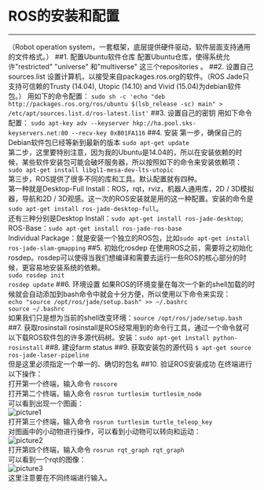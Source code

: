 # ROS的安装和配置
***
（Robot operation system，一套框架，底层提供硬件驱动，软件层面支持通用的文件格式。）
##1. 配置Ubuntu软件仓库
配置Ubuntu仓库，使得系统允许"restricted" "universe" 和"multiverse" 这三个repositories 。
##2. 设置自己sources.list
设置计算机，以接受来自packages.ros.org的软件。（ROS Jade只支持可信赖的Trusty (14.04), Utopic (14.10) and Vivid (15.04)为debian软件包。）
用如下的命令配置：
`sudo sh -c 'echo "deb http://packages.ros.org/ros/ubuntu $(lsb_release -sc) main" > /etc/apt/sources.list.d/ros-latest.list'`
##3. 设置自己的密钥
用如下命令配置：
`sudo apt-key adv --keyserver hkp://ha.pool.sks-keyservers.net:80 --recv-key 0xB01FA116`
##4. 安装
第一步，确保自己的Debian软件包已经等新到最新的版本
`sudo apt-get update`
<br>
第二步，这里要特别注意，因为我的Ubuntu是14.04的，所以在安装依赖的时候，某些软件安装包可能会破坏服务器，所以按照如下的命令来安装依赖项：
`sudo apt-get install libgl1-mesa-dev-lts-utopic`
<br>
第三步，ROS提供了很多不同的库和工具。默认配置就有四种。<br>第一种就是Desktop-Full Install：ROS，rqt，rviz，机器人通用库，2D / 3D模拟器，导航和2D / 3D观感。这一次的ROS安装就是用的这一种配置。安装的命令是`sudo apt-get install ros-jade-desktop-full`。
<br>还有三种分别是Desktop Install：`sudo apt-get install ros-jade-desktop`;<br>
ROS-Base：`sudo apt-get install ros-jade-ros-base`<br>
Individual Package：就是安装一个独立的ROS包，比如`sudo apt-get install ros-jade-slam-gmapping`
##5. 初始化rosdep
在使用ROS之前，需要将之初始化rosdep。rosdep可以使得当我们想编译和需要去运行一些ROS的核心部分的时候，更容易地安装系统的依赖。<br>
`sudo rosdep init`<br>
`rosdep update`
##6. 环境设置
如果ROS的环境变量在每次一个新的shell加载的时候就会自动添加到bash命令中就会十分方便，所以使用以下命令来实现：<br>
`echo "source /opt/ros/jade/setup.bash" >> ~/.bashrc`<br>
`source ~/.bashrc`<br>
如果我们只是想为当前的shell改变环境：`source /opt/ros/jade/setup.bash`
##7. 获取rosinstall
rosinstall是ROS经常用到的命令行工具，通过一个命令就可以下载ROS软件包的许多源代码树。安装：`sudo apt-get install python-rosinstall`
##8. 建设farm status
##9. 获取安装包的源代码
`$ apt-get source ros-jade-laser-pipeline`<br>
但是这里必须指定一个单一的、确切的包名
##10. 验证ROS安装成功
在终端进行以下操作：<br>
打开第一个终端，输入命令 `roscore`<br>
打开第二个终端，输入命令 `rosrun turtlesim turtlesim_node`<br>
可以看到出现一个图画：<br>
![picture1](http://a2.qpic.cn/psb?/V11g2aQW16thea/KxB8sGa8M1VY8LnXZOmypHTzj1*uL9bNXA8LLM0cHsg!/b/dAwBAAAAAAAA&bo=gQCWAAAAAAADADI!&rf=viewer_4)<br>
打开第三个终端，输入命令 `rosrun turtlesim turtle_teleop_key`<br>
对图画中的小动物进行操作，可以看到小动物可以转向和运动：<br>
![picture2](http://a2.qpic.cn/psb?/V11g2aQW16thea/j8MaHPemmQ9bet6erlxm7bOKPw1*E5ybMX9OY201.to!/b/dNwAAAAAAAAA&bo=ggBsAAAAAAADAMs!&rf=viewer_4)<br>
打开第四个终端，输入命令 `rosrun rqt_graph rqt_graph`<br>
可以看到一个rqt的图像：<br>
![picture3](http://a3.qpic.cn/psb?/V11g2aQW16thea/kWQxFDhBp9zIQQoj2vZwZXzgFEdOhBjl*6kv*ko9MAM!/b/dGcBAAAAAAAA&bo=PQOJAQAAAAADB5Q!&rf=viewer_40)<br>
这里注意要在不同终端进行输入。
